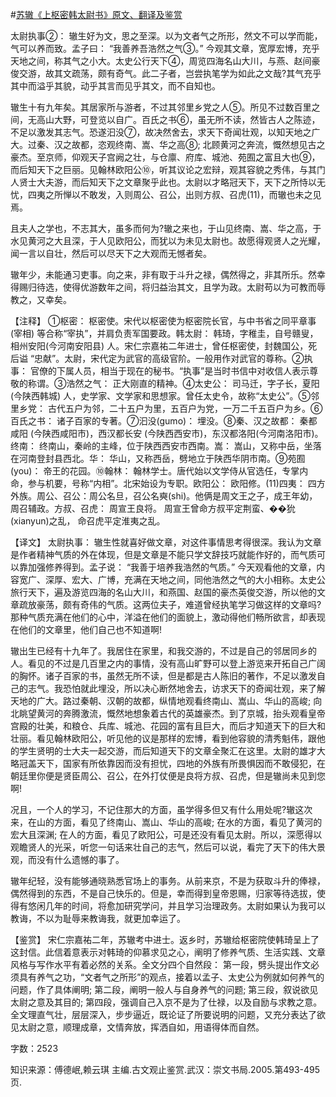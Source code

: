 #[苏辙《上枢密韩太尉书》原文、翻译及鉴赏](https://www.vrrw.net/wx/14150.html)

太尉执事②： 辙生好为文，思之至深。以为文者气之所形，然文不可以学而能，气可以养而致。孟子曰： “我善养吾浩然之气③。” 今观其文章，宽厚宏博，充乎天地之间，称其气之小大。太史公行天下④，周览四海名山大川，与燕、赵间豪俊交游，故其文疏荡，颇有奇气。此二子者，岂尝执笔学为如此之文哉?其气充乎其中而溢乎其貌，动乎其言而见乎其文，而不自知也。

辙生十有九年矣。其居家所与游者，不过其邻里乡党之人⑤。所见不过数百里之间，无高山大野，可登览以自广。百氏之书⑥，虽无所不读，然皆古人之陈迹，不足以激发其志气。恐遂汩没⑦，故决然舍去，求天下奇闻壮观，以知天地之广大。过秦、汉之故都，恣观终南、嵩、华之高⑧; 北顾黄河之奔流，慨然想见古之豪杰。至京师，仰观天子宫阙之壮，与仓廪、府库、城池、苑囿之富且大也⑨，而后知天下之巨丽。见翰林欧阳公⑩，听其议论之宏辩，观其容貌之秀伟，与其门人贤士大夫游，而后知天下之文章聚乎此也。太尉以才略冠天下，天下之所恃以无忧，四夷之所惮以不敢发，入则周公、召公，出则方叔、召虎(11)，而辙也未之见焉。

且夫人之学也，不志其大，虽多而何为?辙之来也，于山见终南、嵩、华之高，于水见黄河之大且深，于人见欧阳公，而犹以为未见太尉也。故愿得观贤人之光耀，闻一言以自壮，然后可以尽天下之大观而无憾者矣。

辙年少，未能通习吏事。向之来，非有取于斗升之禄，偶然得之，非其所乐。然幸得赐归待选，使得优游数年之间，将归益治其文，且学为政。太尉苟以为可教而辱教之，又幸矣。



【注释】 ①枢密： 枢密使。宋代以枢密使为枢密院长官，与中书省之同平章事 (宰相) 等合称“宰执”，并肩负责军国要政。韩太尉： 韩琦，字稚圭，自号赣叟，相州安阳(今河南安阳县) 人。宋仁宗嘉祐二年进士，曾任枢密使，封魏国公，死后谥 “忠献”。太尉，宋代定为武官的高级官阶。一般用作对武官的尊称。②执事： 官僚的下属人员，相当于现在的秘书。“执事”是当时书信中对收信人表示尊敬的称谓。③浩然之气： 正大刚直的精神。④太史公： 司马迁，字子长，夏阳 (今陕西韩城) 人，史学家、文学家和思想家。曾任太史令，故称“太史公”。⑤邻里乡党： 古代五户为邻，二十五户为里，五百户为党，一万二千五百户为乡。⑥百氏之书： 诸子百家的专著。⑦汩没(gumo)： 埋没。⑧秦、汉之故都： 秦都咸阳 (今陕西咸阳市)，西汉都长安 (今陕西西安市)，东汉都洛阳(今河南洛阳市)。终南： 终南山，秦岭的主峰，位于陕西西安市西南。嵩： 嵩山，又称中岳，坐落在河南登封县西北。华： 华山，又称西岳，劈地立于陕西华阴市南。⑨苑囿(you)： 帝王的花园。⑩翰林： 翰林学士。唐代始以文学侍从官选任，专掌内命，参与机要，号称“内相”。北宋始设为专职。欧阳公： 欧阳修。(11)四夷： 四方外族。周公、召公：周公名旦，召公名奭(shi)。他俩是周文王之子，成王年幼，周召辅政。方叔、召虎： 周宣王良将。 周宣王曾命方叔平定荆蛮、��狁 (xianyun)之乱， 命召虎平定淮夷之乱。

【译文】 太尉执事： 辙生性就喜好做文章，对这件事情思考得很深。我认为文章是作者精神气质的外在体现，但是文章是不能只学文辞技巧就能作好的，而气质可以靠加强修养得到。孟子说： “我善于培养我浩然的气质。” 今天观看他的文章，内容宽广、深厚、宏大、广博，充满在天地之间，同他浩然之气的大小相称。太史公旅行天下，遍及游览四海的名山大川，和燕国、赵国的豪杰英俊交游，所以他的文章疏放豪荡，颇有奇伟的气质。这两位夫子，难道曾经执笔学习做这样的文章吗? 那种气质充满在他们的心中，洋溢在他们的面貌上，激动得他们畅所欲言，却表现在他们的文章里，他们自己也不知道啊!

辙出生已经有十九年了。我居住在家里，和我交游的，不过是自己的邻居同乡的人。看见的不过是几百里之内的事情，没有高山旷野可以登上游览来开拓自己广阔的胸怀。诸子百家的书，虽然无所不读，但是都是古人陈旧的著作，不足以激发自己的志气。我恐怕就此埋没，所以决心断然地舍去，访求天下的奇闻壮观，来了解天地的广大。路过秦朝、汉朝的故都，纵情地观看终南山、嵩山、华山的高峻; 向北眺望黄河的奔腾激流，慨然地想象着古代的英雄豪杰。到了京城，抬头观看皇帝宫殿的壮美，和粮仓、兵库、城池、花园的富有且巨大，而后才知道天下的巨大和壮丽。看见翰林欧阳公，听见他的议是那样的宏博，看到他容貌的清秀魁伟，跟他的学生贤明的士大夫一起交游，而后知道天下的文章全聚汇在这里。太尉的雄才大略冠盖天下，国家有所依靠因而没有担忧，四地的外族有所畏惧因而不敢侵犯，在朝廷里你便是贤臣周公、召公，在外打仗便是良将方叔、召虎，但是辙尚未见到您啊!

况且，一个人的学习，不记住那大的方面，虽学得多但又有什么用处呢?辙这次来，在山的方面，看见了终南山、嵩山、华山的高峻; 在水的方面，看见了黄河的宏大且深渊; 在人的方面，看见了欧阳公，可是还没有看见太尉。所以，深愿得以观瞻贤人的光采，听您一句话来壮自己的志气，然后可以说，看完了天下的伟大景观，而没有什么遗憾的事了。

辙年纪轻，没有能够通晓熟悉官场上的事务。从前来京，不是为获取斗升的俸禄，偶然得到的东西，不是自己快乐的。但是，幸而得到皇帝恩赐，归家等待选拔，使得有悠闲几年的时间，将愈加研究学问，并且学习治理政务。太尉如果认为我可以教诲，不以为耻辱来教诲我，就更加幸运了。

【鉴赏】 宋仁宗嘉祐二年，苏辙考中进士。返乡时，苏辙给枢密院使韩琦呈上了这封信。此信着意表示对韩琦的仰慕求见之心，阐明了修养气质、生活实践、文章风格与写作水平有着必然的关系。全文分四个自然段： 第一段，劈头提出作文必须具有养气之功，“文者气之所形”的观点，接着以孟子、太史公为例就如何养气的问题，作了具体阐明; 第二段，阐明一般人与自身养气的问题; 第三段，叙说欲见太尉之意及其目的; 第四段，强调自己入京不是为了仕禄，以及自励与求教之意。全文理直气壮，层层深入，步步逼近，既论证了所要说明的问题，又充分表达了欲见太尉之意，顺理成章，文情奔放，挥洒自如，用语得体而自然。

字数：2523

知识来源：傅德岷,赖云琪 主编.古文观止鉴赏.武汉：崇文书局.2005.第493-495页.


